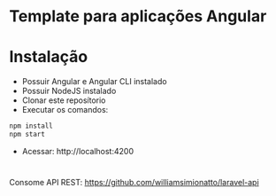 # Template para aplicações Angular

# Instalação
* Possuir Angular e Angular CLI instalado
* Possuir NodeJS instalado
* Clonar este reposítorio
* Executar os comandos:

```cmd
npm install
npm start
```
* Acessar: http://localhost:4200
# 

Consome API REST: https://github.com/williamsimionatto/laravel-api
